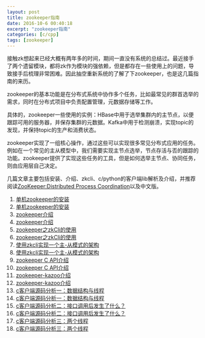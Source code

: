 ```yaml
---
layout: post
title: zookeeper指南
date: 2016-10-6 00:40:18
excerpt: "zookeeper指南"
categories: [c/cpp]
tags: [zookeeper]
---
```


接触zk想起来已经大概有两年多的时间，期间一直没有系统的总结过。最近接手了两个遗留模块，都将zk作为模块的强依赖，但是都存在一些使用上的问题，导致接手后梳理非常困难。因此抽空重新系统的了解了下zookeeper，也是这几篇指南的来历。

<!--more-->

zookeeper的基本功能是在分布式系统中协作多个任务，比如最常见的群首选举的需求，同时在分布式项目中负责配置管理，元数据存储等工作。

具体的，zookeeper一些使用的实例：HBase中用于选举集群内的主节点，以便跟踪可用的服务器，并保存集群的元数据。Kafka中用于检测崩溃，实现topic的发现，并保持topic的生产和消费状态。

zookeeper实现了一组核心操作，通过这些可以实现很多常见分布式应用的任务。例如在一个常见的主从模型中，我们需要实现主节点选举，节点存活与否的跟踪的功能。zookeeper提供了实现这些任务的工具，但是如何选举主节点、协同任务，则由应用层自己决定。

几篇文章主要包括安装、介绍、zkcli、c/python的客户端lib解析及介绍，并推荐阅读[ZooKeeper:Distributed Process Coordination](http://pan.baidu.com/s/1nuT9tUx)以及中文版。

1. [单机zookeeper的安装](http://izualzhy.cn/c/cpp/2016/09/24/zookeeper-install)  
1. [单机zookeeper的安装](http://izualzhy.cn/c/cpp/2016/09/24/zookeeper-install)  
2. [zookeeper介绍](http://izualzhy.cn/c/cpp/2016/09/24/zookeeper-introduction)  
2. [zookeeper介绍](http://izualzhy.cn/c/cpp/2016/09/24/zookeeper-introduction)  
3. [zookeeper之zkCli的使用](http://izualzhy.cn/c/cpp/2016/09/24/zkcli-introduction)  
3. [zookeeper之zkCli的使用](http://izualzhy.cn/c/cpp/2016/09/24/zkcli-introduction)  
4. [使用zkcli实现一个主-从模式的架构](http://izualzhy.cn/c/cpp/2016/09/25/zkcli-example)  
4. [使用zkcli实现一个主-从模式的架构](http://izualzhy.cn/c/cpp/2016/09/25/zkcli-example)  
5. [zookeeper C API介绍](http://izualzhy.cn/c/cpp/2016/10/02/zookeeper-c-api-introduction)  
5. [zookeeper C API介绍](http://izualzhy.cn/c/cpp/2016/10/02/zookeeper-c-api-introduction)  
6. [zookeeper-kazoo介绍](http://izualzhy.cn/c/cpp/2016/10/05/zookeeper-python-kazoo-introduction)  
6. [zookeeper-kazoo介绍](http://izualzhy.cn/c/cpp/2016/10/05/zookeeper-python-kazoo-introduction)  
7. [c客户端源码分析一：数据结构与线程](http://izualzhy.cn/c/cpp/2016/10/22/zookeeper-c-client-src-structure-and-thread)  
7. [c客户端源码分析一：数据结构与线程](http://izualzhy.cn/c/cpp/2016/10/22/zookeeper-c-client-src-structure-and-thread)  
8. [c客户端源码分析二：接口调用后发生了什么？](http://izualzhy.cn/c/cpp/2016/10/23/zookeeper-c-client-src-user-thread)  
8. [c客户端源码分析二：接口调用后发生了什么？](http://izualzhy.cn/c/cpp/2016/10/23/zookeeper-c-client-src-user-thread)  
9. [c客户端源码分析三：两个线程](http://izualzhy.cn/c/cpp/2016/10/23/zookeeper-c-client-src-lib-thread)  
9. [c客户端源码分析三：两个线程](http://izualzhy.cn/c/cpp/2016/10/23/zookeeper-c-client-src-lib-thread)  


